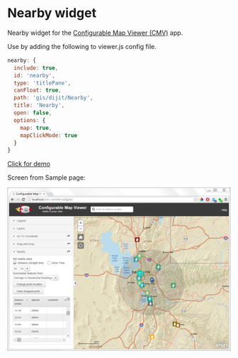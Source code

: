 Nearby widget
=================
Nearby widget for the [Configurable Map Viewer (CMV)](https://github.com/cmv/cmv-app) app.

Use by adding the following to viewer.js config file.
```javascript
nearby: {
  include: true,
  id: 'nearby',
  type: 'titlePane',
  canFloat: true,
  path: 'gis/dijit/Nearby',
  title: 'Nearby',
  open: false,
  options: {
    map: true,
    mapClickMode: true
  }
}
```

[Click for demo](http://brianbunker.github.com/dojo-esri-nearby-widget)

Screen from Sample page:

![Screenshot](./screenshot.png)

